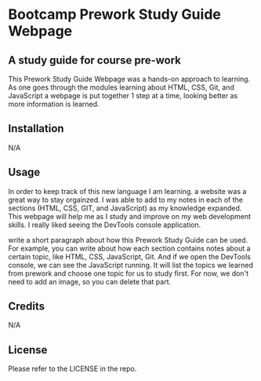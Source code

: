 # Bootcamp Prework Study Guide Webpage

## A study guide for course pre-work

This Prework Study Guide Webpage was a hands-on approach to learning. As one goes through the modules learning about HTML, CSS, Git, and JavaScript a webpage is put together 1 step at a time, looking better as more information is learned.


## Installation 
N/A

## Usage 
In order to keep track of this new language I am learning. a website was a great way to stay orgainzed. I was able to add to my notes in each of the sections (HTML, CSS, GIT, and JavaScript) as my knowledge expanded. This webpage will help me as I study and improve on my web development skills.
I really liked seeing the DevTools console application. 

write a short paragraph about how this Prework Study Guide can be used. For example, you can write about how each section contains notes about a certain topic, like HTML, CSS, JavaScript, Git. And if we open the DevTools console, we can see the JavaScript running. It will list the topics we learned from prework and choose one topic for us to study first. For now, we don't need to add an image, so you can delete that part.

## Credits
 N/A

## License
 Please refer to the LICENSE in the repo.

